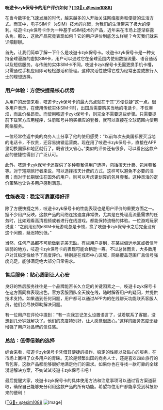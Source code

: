 **吱遊卡zyk保号卡的用户评价如何？[[TG💪+ @esim1088](https://t.me/s/esim1088)]**

在当今数字化飞速发展的时代，越来越多的人开始关注网络服务和便捷的生活方式。而其中，电子SIM卡（eSIM）技术的兴起，为我们的生活带来了极大的便利。吱遊卡zyk保号卡作为一种基于eSIM技术的产品，近年来在市场上逐渐崭露头角。那么，这款产品究竟表现如何？它的用户评价到底怎么样呢？今天我们就来详细聊聊。

首先，让我们简单了解一下什么是吱遊卡zyk保号卡。吱遊卡zyk保号卡是一种支持全球漫游的虚拟SIM卡，用户可以通过它在全球范围内使用数据流量、语音通话以及短信服务。与传统的实体SIM卡不同，吱遊卡zyk保号卡无需更换手机卡槽，只需通过手机应用即可轻松激活和管理。这种灵活性使得它成为经常出差或旅行人士的理想选择。

### 用户体验：方便快捷是核心优势

从用户的反馈来看，吱遊卡zyk保号卡的最大亮点就在于其“方便快捷”这一点。很多用户表示，在使用传统实体SIM卡时，出国后需要购买当地的电话卡，不仅麻烦，而且价格昂贵。而使用吱遊卡zyk保号卡，则完全不需要这些步骤。只需要提前下载官方应用程序，注册账号并购买相应的套餐，就可以直接在全球范围内使用网络服务。

一位经常往返中美的商务人士分享了他的使用感受：“以前每次去美国都要买当地的电话卡，不仅贵，还容易搞错运营商。现在用了吱遊卡zyk保号卡，直接在APP里切换国家和地区就行了，既省钱又省心。”类似的评价还有很多，可以看出这款产品的便捷性得到了广泛认可。

此外，吱遊卡zyk保号卡还提供了多种套餐供用户选择，包括按天计费、包月套餐等。对于短期旅行者来说，可以选择按天计费的方式，这样可以避免不必要的浪费；而对于长期居住在国外的用户，则可以考虑更划算的包月套餐。这种灵活的定价策略也让许多用户感到满意。

### 性能表现：稳定可靠赢得好评

除了方便快捷之外，吱遊卡zyk保号卡的性能表现也是用户评价的重要方面之一。据不少用户反映，这款产品的网络连接速度非常快，尤其是在处理高流量需求的任务时，比如观看高清视频或者进行在线游戏，都能保持流畅的体验。一位游戏玩家说道：“之前用别的eSIM卡玩游戏总是卡顿，换了吱遊卡zyk保号卡之后完全没有这个问题，延迟特别低。”

当然，任何产品都不可能做到完美无缺。有些用户提到，在某些偏远地区或者信号较弱的地方，吱遊卡zyk保号卡的表现可能会稍逊一筹。不过总体而言，大多数用户对其稳定性给予了高度评价。特别是在城市中心区域，网络覆盖范围广且信号强度充足，能够满足绝大部分日常需求。

### 售后服务：贴心周到让人心安

良好的售后服务往往是一个品牌能否长久立足的关键因素之一。吱遊卡zyk保号卡在这方面同样表现出色。官方客服团队全天候在线，随时解答用户的疑问，并提供技术支持。如果遇到任何问题，用户都可以通过APP内的在线聊天功能联系客服人员，他们会尽快帮助解决问题。

有一位用户在评论中提到：“有一次我忘记怎么设置语言了，试着联系了客服，没想到几分钟就解决了。他们的态度特别好，让人感觉很放心。”这样的服务态度无疑增强了用户对品牌的信任感。

### 总结：值得信赖的选择

综合来看，吱遊卡zyk保号卡凭借其便捷的操作、稳定的性能以及贴心的服务，在市场上赢得了众多用户的青睐。无论是频繁出国的商务人士，还是喜欢四处旅行的背包客，这款产品都能够很好地满足他们的需求。如果你也在寻找一款可靠的全球漫游解决方案，不妨试试吱遊卡zyk保号卡吧！

最后提醒大家，吱遊卡zyk保号卡的具体使用方法和注意事项可以通过官方渠道获取，确保自己能够充分利用这款产品的所有功能。希望每位用户都能享受到科技带来的便利！

[[TG💪+ @esim1088](https://t.me/s/esim1088) ![Image](https://i.postimg.cc/4NQfJmqS/Snipaste-2025-05-13-00-14-12.png)]